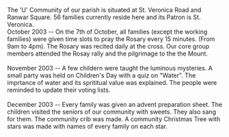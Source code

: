 The 'U' Community of our parish is situated at St. Veronica Road and
Ranwar Square. 56 families currently reside here and its Patron is St.
Veronica.\
October 2003 -- On the 7th of October, all families (except the working
families) were given time slots to pray the Rosary every 15 minutes.
(From 9am to 4pm). The Rosary was recited daily at the cross. Our core
group members attended the Rosay rally and the pilgrimage to the the
Mount.\
\
November 2003 -- A few childern were taught the luminous mysteries. A
small party was held on Children's Day with a quiz on "Water". The
imprtance of water and its sprititual value was explained. The people
were reminded to update their voting lists.\
\
December 2003 -- Every family was given an advent preparation sheet. The
children visited the seniors of our community with sweets. They also
sang for them. The community crib was made. A community Christmas Tree
with stars was made with names of every family on each star.
